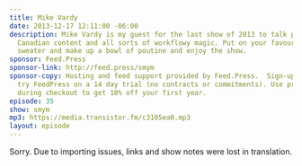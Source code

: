 ```yaml
---
title: Mike Vardy
date: 2013-12-17 12:11:00 -06:00
description: Mike Vardy is my guest for the last show of 2013 to talk podcasting (obviously),
  Canadian content and all sorts of workflowy magic. Put on your favourite holiday
  sweater and make up a bowl of poutine and enjoy the show.
sponsor: Feed.Press
sponsor-link: http://feed.press/smym
sponsor-copy: Hosting and feed support provided by Feed.Press.  Sign-up today and
  try FeedPress on a 14 day trial (no contracts or commitments). Use promo code "smym"
  during checkout to get 10% off your first year.
episode: 35
show: smym
mp3: https://media.transistor.fm/c3105ea0.mp3
layout: episode
---
```


Sorry. Due to importing issues, links and show notes were lost in translation.
